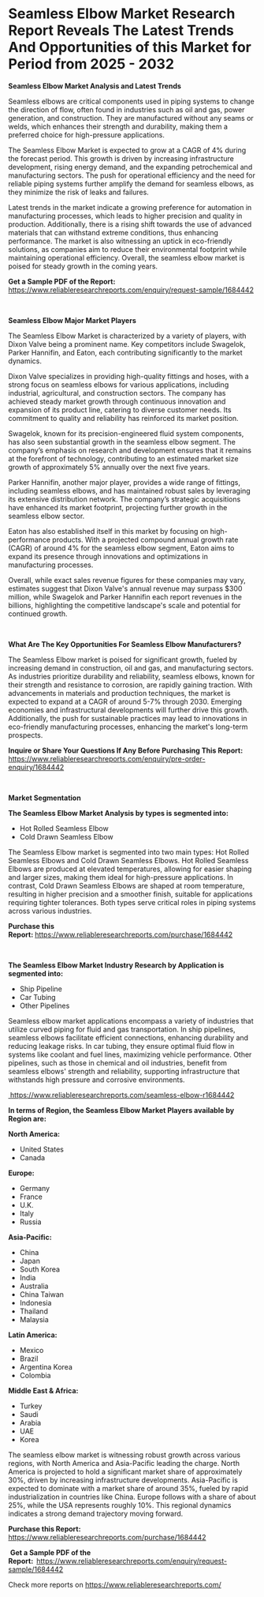 <p><h1>Seamless Elbow Market Research Report Reveals The Latest Trends And Opportunities of this Market for Period from 2025 - 2032</h1></p><p><strong>Seamless Elbow Market Analysis and Latest Trends</strong></p>
<p><p>Seamless elbows are critical components used in piping systems to change the direction of flow, often found in industries such as oil and gas, power generation, and construction. They are manufactured without any seams or welds, which enhances their strength and durability, making them a preferred choice for high-pressure applications.</p><p>The Seamless Elbow Market is expected to grow at a CAGR of 4% during the forecast period. This growth is driven by increasing infrastructure development, rising energy demand, and the expanding petrochemical and manufacturing sectors. The push for operational efficiency and the need for reliable piping systems further amplify the demand for seamless elbows, as they minimize the risk of leaks and failures.</p><p>Latest trends in the market indicate a growing preference for automation in manufacturing processes, which leads to higher precision and quality in production. Additionally, there is a rising shift towards the use of advanced materials that can withstand extreme conditions, thus enhancing performance. The market is also witnessing an uptick in eco-friendly solutions, as companies aim to reduce their environmental footprint while maintaining operational efficiency. Overall, the seamless elbow market is poised for steady growth in the coming years.</p></p>
<p><strong>Get a Sample PDF of the Report:&nbsp;</strong> <a href="https://www.reliableresearchreports.com/enquiry/request-sample/1684442?utm_campaign=3309&utm_medium=2&utm_source=Github&utm_content=ia&utm_term=26032025&utm_id=seamless-elbow">https://www.reliableresearchreports.com/enquiry/request-sample/1684442</a></p>
<p>&nbsp;</p>
<p><strong>Seamless Elbow Major Market Players</strong></p>
<p><p>The Seamless Elbow Market is characterized by a variety of players, with Dixon Valve being a prominent name. Key competitors include Swagelok, Parker Hannifin, and Eaton, each contributing significantly to the market dynamics.</p><p>Dixon Valve specializes in providing high-quality fittings and hoses, with a strong focus on seamless elbows for various applications, including industrial, agricultural, and construction sectors. The company has achieved steady market growth through continuous innovation and expansion of its product line, catering to diverse customer needs. Its commitment to quality and reliability has reinforced its market position.</p><p>Swagelok, known for its precision-engineered fluid system components, has also seen substantial growth in the seamless elbow segment. The company’s emphasis on research and development ensures that it remains at the forefront of technology, contributing to an estimated market size growth of approximately 5% annually over the next five years.</p><p>Parker Hannifin, another major player, provides a wide range of fittings, including seamless elbows, and has maintained robust sales by leveraging its extensive distribution network. The company’s strategic acquisitions have enhanced its market footprint, projecting further growth in the seamless elbow sector.</p><p>Eaton has also established itself in this market by focusing on high-performance products. With a projected compound annual growth rate (CAGR) of around 4% for the seamless elbow segment, Eaton aims to expand its presence through innovations and optimizations in manufacturing processes.</p><p>Overall, while exact sales revenue figures for these companies may vary, estimates suggest that Dixon Valve's annual revenue may surpass $300 million, while Swagelok and Parker Hannifin each report revenues in the billions, highlighting the competitive landscape's scale and potential for continued growth.</p></p>
<p>&nbsp;</p>
<p><strong>What Are The Key Opportunities For Seamless Elbow Manufacturers?</strong></p>
<p><p>The Seamless Elbow market is poised for significant growth, fueled by increasing demand in construction, oil and gas, and manufacturing sectors. As industries prioritize durability and reliability, seamless elbows, known for their strength and resistance to corrosion, are rapidly gaining traction. With advancements in materials and production techniques, the market is expected to expand at a CAGR of around 5-7% through 2030. Emerging economies and infrastructural developments will further drive this growth. Additionally, the push for sustainable practices may lead to innovations in eco-friendly manufacturing processes, enhancing the market's long-term prospects.</p></p>
<p><strong>Inquire or Share Your Questions If Any Before Purchasing This Report:</strong> <a href="https://www.reliableresearchreports.com/enquiry/pre-order-enquiry/1684442?utm_campaign=3309&utm_medium=2&utm_source=Github&utm_content=ia&utm_term=26032025&utm_id=seamless-elbow">https://www.reliableresearchreports.com/enquiry/pre-order-enquiry/1684442</a></p>
<p>&nbsp;</p>
<p><strong>Market Segmentation</strong></p>
<p><strong>The Seamless Elbow Market Analysis by types is segmented into:</strong></p>
<p><ul><li>Hot Rolled Seamless Elbow</li><li>Cold Drawn Seamless Elbow</li></ul></p>
<p><p>The Seamless Elbow market is segmented into two main types: Hot Rolled Seamless Elbows and Cold Drawn Seamless Elbows. Hot Rolled Seamless Elbows are produced at elevated temperatures, allowing for easier shaping and larger sizes, making them ideal for high-pressure applications. In contrast, Cold Drawn Seamless Elbows are shaped at room temperature, resulting in higher precision and a smoother finish, suitable for applications requiring tighter tolerances. Both types serve critical roles in piping systems across various industries.</p></p>
<p><strong>Purchase this Report:&nbsp;</strong><a href="https://www.reliableresearchreports.com/purchase/1684442?utm_campaign=3309&utm_medium=2&utm_source=Github&utm_content=ia&utm_term=26032025&utm_id=seamless-elbow">https://www.reliableresearchreports.com/purchase/1684442</a></p>
<p>&nbsp;</p>
<p><strong>The Seamless Elbow Market Industry Research by Application is segmented into:</strong></p>
<p><ul><li>Ship Pipeline</li><li>Car Tubing</li><li>Other Pipelines</li></ul></p>
<p><p>Seamless elbow market applications encompass a variety of industries that utilize curved piping for fluid and gas transportation. In ship pipelines, seamless elbows facilitate efficient connections, enhancing durability and reducing leakage risks. In car tubing, they ensure optimal fluid flow in systems like coolant and fuel lines, maximizing vehicle performance. Other pipelines, such as those in chemical and oil industries, benefit from seamless elbows' strength and reliability, supporting infrastructure that withstands high pressure and corrosive environments.</p></p>
<p><a href="https://www.reliableresearchreports.com/seamless-elbow-r1684442?utm_campaign=3309&utm_medium=2&utm_source=Github&utm_content=ia&utm_term=26032025&utm_id=seamless-elbow">&nbsp;https://www.reliableresearchreports.com/seamless-elbow-r1684442</a></p>
<p><strong>In terms of Region, the Seamless Elbow Market Players available by Region are:</strong></p>
<p>
    <p> <strong> North America: </strong>
        <ul>
            <li>United States</li>
            <li>Canada</li>
        </ul>
        </p> 
    <p> <strong> Europe: </strong>
        <ul>
            <li>Germany</li>
            <li>France</li>
            <li>U.K.</li>
            <li>Italy</li>
            <li>Russia</li>
        </ul>
        </p> 
    <p> <strong> Asia-Pacific: </strong>
        <ul>
            <li>China</li>
            <li>Japan</li>
            <li>South Korea</li>
            <li>India</li>
            <li>Australia</li>
            <li>China Taiwan</li>
            <li>Indonesia</li>
            <li>Thailand</li>
            <li>Malaysia</li>
        </ul>
        </p> 
    <p> <strong> Latin America: </strong>
        <ul>
            <li>Mexico</li>
            <li>Brazil</li>
            <li>Argentina Korea</li>
            <li>Colombia</li>
        </ul>
        </p> 
    <p> <strong> Middle East & Africa: </strong>
        <ul>
            <li>Turkey</li>
            <li>Saudi</li>
            <li>Arabia</li>
            <li>UAE</li>
            <li>Korea</li>
        </ul>
    </p>
    </p>
<p><p>The seamless elbow market is witnessing robust growth across various regions, with North America and Asia-Pacific leading the charge. North America is projected to hold a significant market share of approximately 30%, driven by increasing infrastructure developments. Asia-Pacific is expected to dominate with a market share of around 35%, fueled by rapid industrialization in countries like China. Europe follows with a share of about 25%, while the USA represents roughly 10%. This regional dynamics indicates a strong demand trajectory moving forward.</p></p>
<p><strong>Purchase this Report: </strong><a href="https://www.reliableresearchreports.com/purchase/1684442?utm_campaign=3309&utm_medium=2&utm_source=Github&utm_content=ia&utm_term=26032025&utm_id=seamless-elbow">https://www.reliableresearchreports.com/purchase/1684442</a></p>
<p>&nbsp;<strong>Get a Sample PDF of the Report:&nbsp;&nbsp;</strong><a href="https://www.reliableresearchreports.com/enquiry/request-sample/1684442?utm_campaign=3309&utm_medium=2&utm_source=Github&utm_content=ia&utm_term=26032025&utm_id=seamless-elbow">https://www.reliableresearchreports.com/enquiry/request-sample/1684442</a></p>
<p><strong></strong></p>
<p>Check more reports on <a href="https://www.reliableresearchreports.com/?utm_campaign=3309&utm_medium=2&utm_source=Github&utm_content=ia&utm_term=26032025&utm_id=seamless-elbow">https://www.reliableresearchreports.com/</a></p>